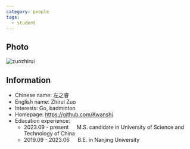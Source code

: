 ```yaml
---
category: people
tags:
  - student
---
```


## Photo

![zuozhirui](https://github.com/ustc-ivclab/ustc-ivclab.github.io/assets/116997215/3694b868-a9e3-414e-a893-40db390f8c4c)

## Information

- Chinese name: 左之睿
- English name: Zhirui Zuo
- Interests: Go, badminton
- Homepage:   https://github.com/Kwanshi
- Education experience:
  - 2023.09 - present   M.S. candidate in University of Science and Technology of China
  - 2019.09 - 2023.06   B.E. in Nanjing University
